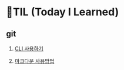 # 🌱TIL (Today I Learned)

## git

1. [CLI 사용하기](startcamp/CLI.md)

2. [마크다운 사용방법](startcamp/Markdown.md)
